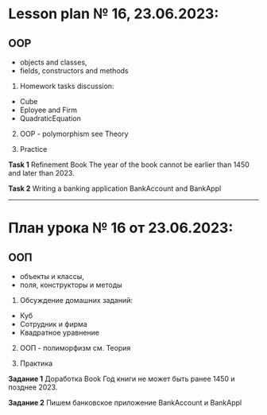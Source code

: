 # Lesson plan № 16, 23.06.2023:

## OOP
  - objects and classes, 
  - fields, constructors and methods

1. Homework tasks discussion:
- Cube
- Eployee and Firm
- QuadraticEquation 

2. OOP - polymorphism
   see Theory 

3. Practice 

**Task 1**
Refinement Book
The year of the book cannot be earlier than 1450 and later than 2023.

**Task 2**
Writing a banking application
BankAccount and BankAppl

______________________

# План урока № 16 от 23.06.2023:

## ООП
- объекты и классы,
- поля, конструкторы и методы

1. Обсуждение домашних заданий:
- Куб
- Сотрудник и фирма
- Квадратное уравнение

2. ООП - полиморфизм
см. Теория

3. Практика

**Задание 1**
Доработка Book
Год книги не может быть ранее 1450 и позднее 2023.


**Задание 2**
Пишем банковское приложение
BankAccount и BankAppl


